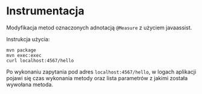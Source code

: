 # Instrumentacja

Modyfikacja metod oznaczonych
adnotacją `@Measure` z użyciem javaassist.


Instrukcja użycia:
```
mvn package
mvn exec:exec
curl localhost:4567/hello
```

Po wykonaniu zapytania pod adres `localhost:4567/hello`,
w logach aplikacji pojawi się czas wykonania metody oraz lista parametrów z jakimi została wywołana metoda.
